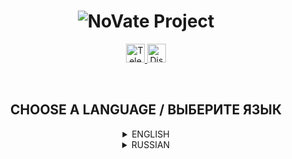 <h1 align="center">
  <img src="https://i.imgur.com/iasKyQU.png" title="NoVate Project" alt="NoVate Project">
</h1>

<p align="center">
  <a href="https://t.me/novatesource" target="__blank">
    <img src="https://i.imgur.com/qbW4p8Y.png" width="30" height="30" title="Telegram" alt="Telegram">
  </a>
  <a href="https://discord.gg/dYqtDrm6Ju" target="__blank">
    <img src="https://i.imgur.com/TFvPWEX.png" width="30" height="30" title="Discord" alt="Discord">
  </a>
</p>

<br/>

<h2 align="center">
  CHOOSE A LANGUAGE / ВЫБЕРИТЕ ЯЗЫК
</h2>

<details>
  <summary align="center">ENGLISH</summary>

  <h2 align="center">
    NoVate Source Bot for Telegram
  </h2>

  <p align="center">
    <sup>Free open source bot for developers</sup>
  </p>

  ---

  ## :desktop_computer: DESCRIPTION

  Did you want to create your own bot for Telegram using the Aiogram library, but didn't know where to start?
  To your attention **NoVate Source Bot**. A bot written for Telegram on the open source Aiogram library. This code is perfect for those who do not know where to start and what you need to write your bot.

  ---

  ## :anchor: WORK PROGRESS

  Progress of the work done, which is updated as development progresses.
  Edits and updates in systems are possible!

  - [x] Registration (/start)
    - [x] Checking for subscriptions to certain channels
    - [x] Checking for a referral
  - [x] Referral system
    - [x] Statistics
  - [x] Help section
    - [x] Information about the bot
    - [x] Rules for using the bot
  - [x] Donations
    - [x] Statistics
  - [x] Technical support
    - [x] Sending a request
  - [x] Section for Administration
    - [x] Administration Management
      - [x] Addendum
      - [x] Removal
    - [x] Subscription Channels
      - [x] Addendum
      - [x] Removal
      - [x] Changing subscriptions

  ---

  ## :keyboard: TECHNICAL PART

  ### LIBRARIES

  - [Aiogram 3.1.1](https://pypi.org/project/aiogram/) is one of the popular libraries for creating a Telegram bot.
  - [SQLAlchemy 2.0.23](https://pypi.org/project/SQLAlchemy/) is a library for working with the SQL database.
  - [APScheduler 3.10.4](https://pypi.org/project/APScheduler/) is a library that allows you to schedule code execution (task scheduler).
  - [YooMoney 0.1.0](https://pypi.org/project/YooMoney/) - a library for online transfers to a YooMoney wallet (and not only).
  
  ---

  ## :star: QUICK START

  ### REQUIRED PROGRAMS
  <sup>Links under the sign (*) are optional.</sup>

  - [SQLiteStudio *](https://github.com/pawelsalawa/sqlitestudio/releases/download/3.4.4/SQLiteStudio-3.4.4-windows-x64-installer.exe)
  - [Git](https://git-scm.com/downloads)
  - [Visual Studio Code](https://code.visualstudio.com/Download)

  ### INSTALLATION
  <sup>Via Terminal or PowerShell</sup>

  ```
  git clone https://github.com/NoVate911/python-telegram-novate-source.git
  ```

  <br/>

  ```
  cd python-telegram-novate-source
  ```

  <br/>

  ```
  We write "install.bat" and wait for the end of the installation of all dependencies
  ```

  <br/>

  ```
  After installing the libraries, we write "payments.bat" and select the "TOKEN" item
  ```

  <br/>

  ```
  Register the application on the YooMoney website and enter the Client ID, and after Redirect URI
  ```

  <br/>

  ```
  Click on the link that was transferred to the console and get a link to the token, which we insert again into the console
  ```

  <br/>

  ```
  After receiving the token, we reopen "payments.bat" and select the item "RECEIVER ID" and enter the received token
  ```

  <br/>

  ```
  Opening "config.py " and we enter our values
  ```

  <br/>

  ```
  After setting up, run the "start.bat" file and wait for the bot to start
  ```
  
</details>

<details>
  <summary align="center">RUSSIAN</summary>

  <h2 align="center">
    NoVate Source Bot для Telegram
  </h2>

  <p align="center">
    <sup>Бесплатный бот с открытым исходным кодом для разработчиков</sup>
  </p>

  ---

  ## :desktop_computer: ОПИСАНИЕ

  Хотели создать своего бота для Telegram, используя библиотеку Aiogram, но не знали с чего начать?
  Вашему вниманию **NoVate Source Bot**. Бот, написанный для Telegram на библиотеке Aiogram с открытым исходным кодом. Данный код отлично подойдёт для тех, кто не знает с чего начать и что нужно для написания своего бота.

  ---

  ## :anchor: ПРОГРЕСС РАБОТЫ

  Прогресс проделанной работы, которая обновляется по мере разработки.
  Возможны правки и обновления в системах!

  - [x] Регистрация (/start)
    - [x] Проверка на оформление подписки на определённые каналы
    - [x] Проверка на реферала
  - [x] Реферальная система
    - [x] Статистика
  - [x] Раздел помощи
    - [x] Информация о боте
    - [x] Правила пользования ботом
  - [x] Пожертвования
    - [x] Статистика
  - [x] Техническая поддержка
    - [x] Отправка запроса
  - [x] Раздел для Администрации
    - [x] Управление Администрацией
      - [x] Добавление
      - [x] Удаление
    - [x] Каналы для подписки
      - [x] Добавление
      - [x] Удаление
      - [x] Смена подписки

  ---

  ## :keyboard: ТЕХНИЧЕСКАЯ ЧАСТЬ

  ### БИБЛИОТЕКИ

  - [Aiogram 3.1.1](https://pypi.org/project/aiogram/) - одна из популярных библиотек для создания Telegram бота.
  - [SQLAlchemy 2.0.23](https://pypi.org/project/SQLAlchemy/) - библиотека для работы с базой данных SQL.
  - [APScheduler 3.10.4](https://pypi.org/project/APScheduler/) - библиотека, которая позволяет планировать выполнение кода (планировщик задач).
  - [YooMoney 0.1.0](https://pypi.org/project/YooMoney/) - библиотека для онлайн переводов на кошелёк YooMoney (и не только).

  ---

  ## :star: БЫСТРЫЙ СТАРТ

  ### НЕОБХОДИМЫЕ ПРОГРАММЫ
  <sup>Ссылки под знаком (*) не являются обязательными.</sup>

  - [SQLiteStudio *](https://github.com/pawelsalawa/sqlitestudio/releases/download/3.4.4/SQLiteStudio-3.4.4-windows-x64-installer.exe)
  - [Git](https://git-scm.com/downloads)
  - [Visual Studio Code](https://code.visualstudio.com/Download)

  ### УСТАНОВКА
  <sup>Через Terminal или PowerShell</sup>

  ```
  git clone https://github.com/NoVate911/python-telegram-novate-source.git
  ```

  <br/>

  ```
  cd python-telegram-novate-source
  ```

  <br/>

  ```
  Пишем "install.bat" и ждём окончания установки всех зависимостей
  ```

  <br/>

  ```
  После установки библиотек, пишем "payments.bat" и выбираем пункт "TOKEN"
  ```

  <br/>

  ```
  Регистрируем приложение на сайте YooMoney и вводим Client ID, а после Redirect URI
  ```

  <br/>

  ```
  Переходим по ссылке, которая вывелась в консоль и получаем ссылку на токен, которую вставляем вновь в консоль
  ```

  <br/>

  ```
  После получения токена, вновь открываем "payments.bat" и выбираем пункт "RECEIVER ID" и вводим полученный токен
  ```

  <br/>

  ```
  Открываем "config.py" и вводим свои значения
  ```

  <br/>

  ```
  После настройки запускаем файл "start.bat" и ждём запуска бота
  ```
    
</details>
